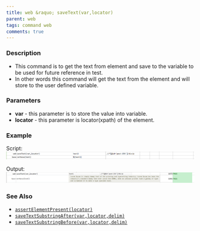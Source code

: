 ```yaml
---
title: web &raquo; saveText(var,locator)
parent: web
tags: command web
comments: true
---
```


### Description

- This command is to get the text from element and save to the variable to be used for future reference in test.
- In other words this command will get the text from the element and will store to the user defined variable.

### Parameters

- **var** - this parameter is to store the value into variable.
- **locator** - this parameter is locator(xpath) of the element.

### Example

Script:<br/>
![](image/saveText_01.png)

Output:<br/>
![](image/saveText_02.png)

### See Also

- [`assertElementPresent(locator)`](assertElementPresent(locator))
- [`saveTextSubstringAfter(var,locator,delim)`](saveTextSubstringAfter(var,locator,delim))
- [`saveTextSubstringBefore(var,locator,delim)`](saveTextSubstringBefore(var,locator,delim))